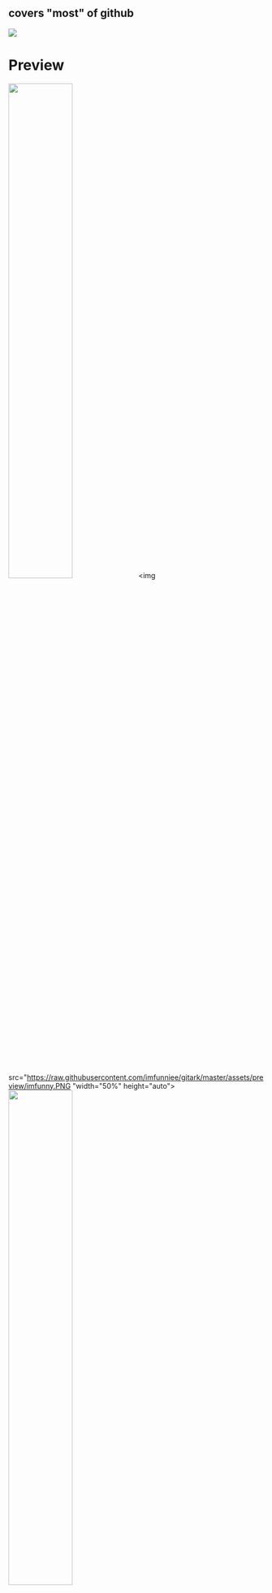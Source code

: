 ## covers "most" of github

<img src="https://raw.githubusercontent.com/imfunniee/gitark/master/assets/top.png">

# Preview

<img src="https://raw.githubusercontent.com/imfunniee/gitark/master/assets/preview/home.PNG" width="50%" height="auto"> <img src="https://raw.githubusercontent.com/imfunniee/gitark/master/assets/preview/imfunny.PNG "width="50%" height="auto"> <img src="https://raw.githubusercontent.com/imfunniee/gitark/master/assets/preview/github.PNG" width="50%" height="auto">
